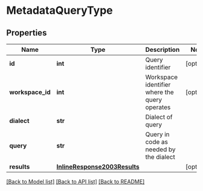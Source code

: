 # MetadataQueryType

## Properties
Name | Type | Description | Notes
------------ | ------------- | ------------- | -------------
**id** | **int** | Query identifier | [optional] 
**workspace_id** | **int** | Workspace identifier where the query operates | [optional] 
**dialect** | **str** | Dialect of query | 
**query** | **str** | Query in code as needed by the dialect | 
**results** | [**InlineResponse2003Results**](InlineResponse2003Results.md) |  | [optional] 

[[Back to Model list]](../README.md#documentation-for-models) [[Back to API list]](../README.md#documentation-for-api-endpoints) [[Back to README]](../README.md)


